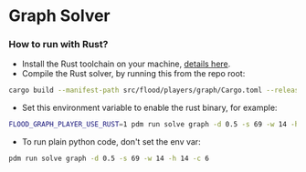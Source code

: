 
# Graph Solver

### How to run with Rust?
* Install the Rust toolchain on your machine, [details here](https://www.rust-lang.org/tools/install).
* Compile the Rust solver, by running this from the repo root:
```sh
cargo build --manifest-path src/flood/players/graph/Cargo.toml --release
```
* Set this environment variable to enable the rust binary, for example:
```sh
FLOOD_GRAPH_PLAYER_USE_RUST=1 pdm run solve graph -d 0.5 -s 69 -w 14 -h 14 -c 6
```
* To run plain python code, don't set the env var:
```sh
pdm run solve graph -d 0.5 -s 69 -w 14 -h 14 -c 6
```
